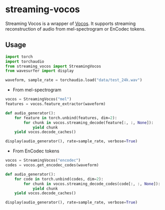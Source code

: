 # streaming-vocos

Streaming Vocos is a wrapper of [Vocos](https://github.com/gemelo-ai/vocos). It supports streaming reconstruction of audio from mel-spectrogram or EnCodec tokens.

## Usage

```python
import torch
import torchaudio
from streaming_vocos import StreamingVocos
from wavesurfer import display

waveform, sample_rate = torchaudio.load("data/test_24k.wav")
```

- From mel-spectrogram

```python
vocos = StreamingVocos("mel")
features = vocos.feature_extractor(waveform)

def audio_generator():
    for feature in torch.unbind(features, dim=2):
        for chunk in vocos.streaming_decode(feature[:, :, None]):
            yield chunk
    yield vocos.decode_caches()

display(audio_generator(), rate=sample_rate, verbose=True)
```

- From EnCodec tokens

```python
vocos = StreamingVocos("encodec")
codes = vocos.get_encodec_codes(waveform)

def audio_generator():
    for code in torch.unbind(codes, dim=2):
        for chunk in vocos.streaming_decode_codes(code[:, :, None]):
            yield chunk
    yield vocos.decode_caches()

display(audio_generator(), rate=sample_rate, verbose=True)
```

